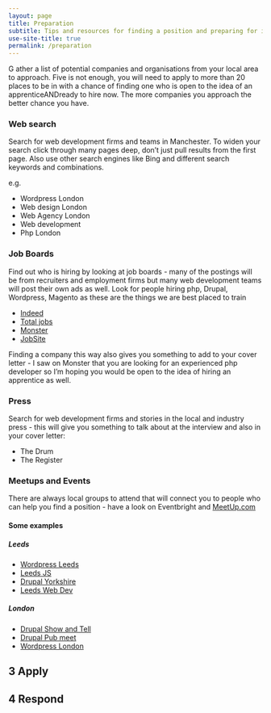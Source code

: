 ```yaml
---
layout: page
title: Preparation
subtitle: Tips and resources for finding a position and preparing for interviews
use-site-title: true
permalink: /preparation
---
```


G
ather a list of potential companies and organisations from your local area to approach. Five is not enough, you will need to apply to more than 20 places to be in with a chance of finding one who is open to the idea of an apprenticeANDready to hire now. The more companies you approach the better chance you have.

### Web search

Search for web development firms and teams in Manchester. To widen your search click through many pages deep, don’t just pull results from the first page. Also use other search engines like Bing and different search keywords and combinations.

e.g.

* Wordpress London
* Web design London
* Web Agency London
* Web development
* Php London

### Job Boards

Find out who is hiring by looking at job boards - many of the postings will be from recruiters and employment firms but many web development teams will post their own ads as well. Look for people hiring php, Drupal, Wordpress, Magento as these are the things we are best placed to train

* [Indeed](http://www.indeed.co.uk/)
* [Total jobs](https://www.totaljobs.com)
* [Monster](https://www.monster.co.uk/)
* [JobSite](http://www.jobsite.co.uk/)

Finding a company this way also gives you something to add to your cover letter - I saw on Monster that you are looking for an experienced php developer so I’m hoping you would be open to the idea of hiring an apprentice as well.

### Press

Search for web development firms and stories in the local and industry press - this will give you something to talk about at the interview and also in your cover letter:

* The Drum
* The Register

### Meetups and Events

There are always local groups to attend that will connect you to people who can help you find a position - have a look on Eventbright and [MeetUp.com](http://meetup.com)

#### Some examples

##### Leeds
* [Wordpress Leeds](https://www.meetup.com/WordPress-Leeds/)
* [Leeds JS](https://www.meetup.com/LeedsJS/)
* [Drupal Yorkshire](https://www.drupalyorkshire.org.uk/)
* [Leeds Web Dev](https://leedswebdev.org/)
##### London
* [Drupal Show and Tell](http://www.drupalshowandtell.com/)
* [Drupal Pub meet](https://www.meetup.com/London-Drupal-Pub-Meet/)
* [Wordpress London](https://www.meetup.com/London-WordPress/)


## 3 Apply

## 4 Respond
